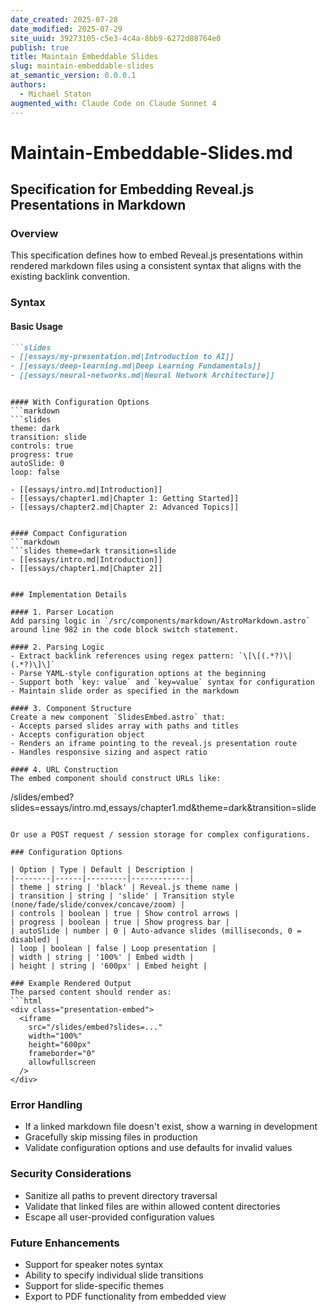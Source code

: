 ```yaml
---
date_created: 2025-07-28
date_modified: 2025-07-29
site_uuid: 39273105-c5e3-4c4a-8bb9-6272d88764e0
publish: true
title: Maintain Embeddable Slides
slug: maintain-embeddable-slides
at_semantic_version: 0.0.0.1
authors:
  - Michael Staton
augmented_with: Claude Code on Claude Sonnet 4
---
```

# Maintain-Embeddable-Slides.md

## Specification for Embedding Reveal.js Presentations in Markdown

### Overview
This specification defines how to embed Reveal.js presentations within rendered markdown files using a consistent syntax that aligns with the existing backlink convention.

### Syntax

#### Basic Usage
```markdown
```slides
- [[essays/my-presentation.md|Introduction to AI]]
- [[essays/deep-learning.md|Deep Learning Fundamentals]]
- [[essays/neural-networks.md|Neural Network Architecture]]
```
```

#### With Configuration Options
```markdown
```slides
theme: dark
transition: slide
controls: true
progress: true
autoSlide: 0
loop: false

- [[essays/intro.md|Introduction]]
- [[essays/chapter1.md|Chapter 1: Getting Started]]
- [[essays/chapter2.md|Chapter 2: Advanced Topics]]
```
```

#### Compact Configuration
```markdown
```slides theme=dark transition=slide
- [[essays/intro.md|Introduction]]
- [[essays/chapter1.md|Chapter 2]]
```
```

### Implementation Details

#### 1. Parser Location
Add parsing logic in `/src/components/markdown/AstroMarkdown.astro` around line 982 in the code block switch statement.

#### 2. Parsing Logic
- Extract backlink references using regex pattern: `\[\[(.*?)\|(.*?)\]\]`
- Parse YAML-style configuration options at the beginning
- Support both `key: value` and `key=value` syntax for configuration
- Maintain slide order as specified in the markdown

#### 3. Component Structure
Create a new component `SlidesEmbed.astro` that:
- Accepts parsed slides array with paths and titles
- Accepts configuration object
- Renders an iframe pointing to the reveal.js presentation route
- Handles responsive sizing and aspect ratio

#### 4. URL Construction
The embed component should construct URLs like:
```
/slides/embed?slides=essays/intro.md,essays/chapter1.md&theme=dark&transition=slide
```

Or use a POST request / session storage for complex configurations.

### Configuration Options

| Option | Type | Default | Description |
|--------|------|---------|-------------|
| theme | string | 'black' | Reveal.js theme name |
| transition | string | 'slide' | Transition style (none/fade/slide/convex/concave/zoom) |
| controls | boolean | true | Show control arrows |
| progress | boolean | true | Show progress bar |
| autoSlide | number | 0 | Auto-advance slides (milliseconds, 0 = disabled) |
| loop | boolean | false | Loop presentation |
| width | string | '100%' | Embed width |
| height | string | '600px' | Embed height |

### Example Rendered Output
The parsed content should render as:
```html
<div class="presentation-embed">
  <iframe 
    src="/slides/embed?slides=..." 
    width="100%" 
    height="600px"
    frameborder="0"
    allowfullscreen
  />
</div>
```

### Error Handling
- If a linked markdown file doesn't exist, show a warning in development
- Gracefully skip missing files in production
- Validate configuration options and use defaults for invalid values

### Security Considerations
- Sanitize all paths to prevent directory traversal
- Validate that linked files are within allowed content directories
- Escape all user-provided configuration values

### Future Enhancements
- Support for speaker notes syntax
- Ability to specify individual slide transitions
- Support for slide-specific themes
- Export to PDF functionality from embedded view